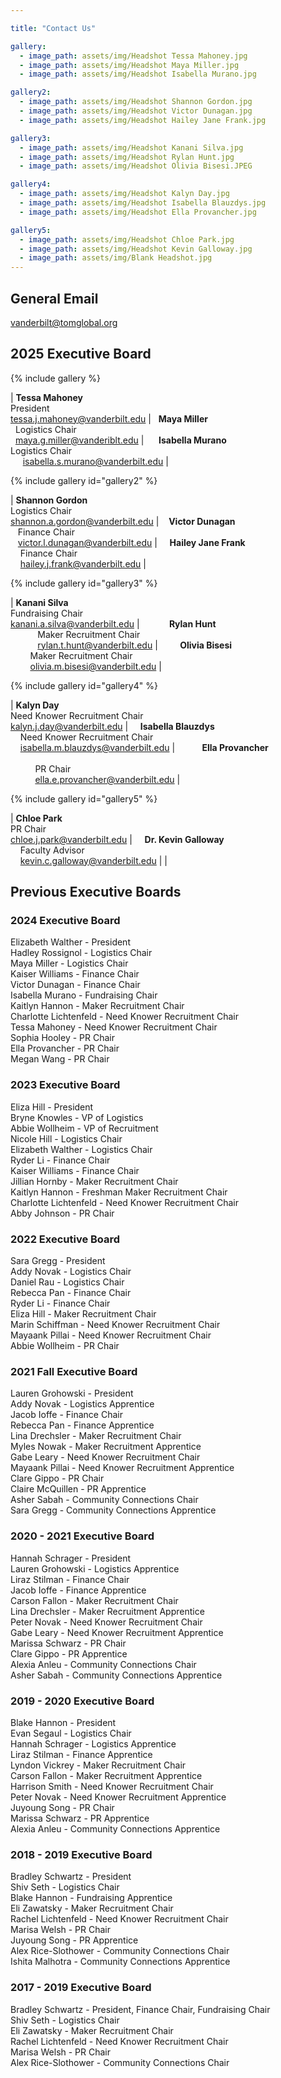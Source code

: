```yaml
---

title: "Contact Us"

gallery:
  - image_path: assets/img/Headshot Tessa Mahoney.jpg
  - image_path: assets/img/Headshot Maya Miller.jpg
  - image_path: assets/img/Headshot Isabella Murano.jpg

gallery2:
  - image_path: assets/img/Headshot Shannon Gordon.jpg
  - image_path: assets/img/Headshot Victor Dunagan.jpg
  - image_path: assets/img/Headshot Hailey Jane Frank.jpg

gallery3:
  - image_path: assets/img/Headshot Kanani Silva.jpg
  - image_path: assets/img/Headshot Rylan Hunt.jpg
  - image_path: assets/img/Headshot Olivia Bisesi.JPEG

gallery4:
  - image_path: assets/img/Headshot Kalyn Day.jpg
  - image_path: assets/img/Headshot Isabella Blauzdys.jpg
  - image_path: assets/img/Headshot Ella Provancher.jpg

gallery5:
  - image_path: assets/img/Headshot Chloe Park.jpg
  - image_path: assets/img/Headshot Kevin Galloway.jpg
  - image_path: assets/img/Blank Headshot.jpg
---
```


## General Email
vanderbilt@tomglobal.org
## 2025 Executive Board

{% include gallery %}

| **Tessa Mahoney**<br>President<br><a href="mailto:tessa.j.mahoney@vanderbilt.edu" style="font-size: 0.75em;">tessa.j.mahoney@vanderbilt.edu</a> | &nbsp;&nbsp;**Maya Miller**<br>&nbsp;&nbsp;Logistics Chair<br>&nbsp;&nbsp;<a href="mailto:maya.g.miller@vanderbilt.edu" style="font-size: 0.75em;">maya.g.miller@vanderiblt.edu</a> | &nbsp;&nbsp;&nbsp;&nbsp;&nbsp;**Isabella Murano**<br>Logistics Chair&nbsp;&nbsp;&nbsp;&nbsp;&nbsp;<br>&nbsp;&nbsp;&nbsp;&nbsp;&nbsp;<a href="mailto:isabella.s.murano@vanderbilt.edu" style="font-size: 0.75em;">isabella.s.murano@vanderbilt.edu</a> |

{% include gallery id="gallery2" %}

| **Shannon Gordon**<br>Logistics Chair<br><a href="mailto:shannon.a.gordon@vanderbilt.edu" style="font-size: 0.75em;">shannon.a.gordon@vanderbilt.edu</a> | &nbsp;&nbsp;&nbsp;**Victor Dunagan**<br>&nbsp;&nbsp;&nbsp;Finance Chair<br>&nbsp;&nbsp;&nbsp;<a href="mailto:victor.l.dunagan@vanderbilt.edu" style="font-size: 0.75em;">victor.l.dunagan@vanderbilt.edu</a> | &nbsp;&nbsp;&nbsp;&nbsp;**Hailey Jane Frank**<br>&nbsp;&nbsp;&nbsp;&nbsp;Finance Chair<br>&nbsp;&nbsp;&nbsp;&nbsp;<a href="mailto:hailey.j.frank@vanderbilt.edu" style="font-size: 0.75em;">hailey.j.frank@vanderbilt.edu</a> |

{% include gallery id="gallery3" %}

| **Kanani Silva**<br>Fundraising Chair<br><a href="mailto:kanani.a.silva@vanderbilt.edu" style="font-size: 0.75em;">kanani.a.silva@vanderbilt.edu</a> | &nbsp;&nbsp;&nbsp;&nbsp;&nbsp;&nbsp;&nbsp;&nbsp;&nbsp;&nbsp;&nbsp;**Rylan Hunt**<br>&nbsp;&nbsp;&nbsp;&nbsp;&nbsp;&nbsp;&nbsp;&nbsp;&nbsp;&nbsp;&nbsp;Maker Recruitment Chair<br>&nbsp;&nbsp;&nbsp;&nbsp;&nbsp;&nbsp;&nbsp;&nbsp;&nbsp;&nbsp;&nbsp;<a href="mailto:rylan.t.hunt@vanderbilt.edu" style="font-size: 0.75em;">rylan.t.hunt@vanderbilt.edu</a> | &nbsp;&nbsp;&nbsp;&nbsp;&nbsp;&nbsp;&nbsp;&nbsp;**Olivia Bisesi**<br>&nbsp;&nbsp;&nbsp;&nbsp;&nbsp;&nbsp;&nbsp;&nbsp;Maker Recruitment Chair<br>&nbsp;&nbsp;&nbsp;&nbsp;&nbsp;&nbsp;&nbsp;&nbsp;<a href="mailto:olivia.m.bisesi@vanderbilt.edu" style="font-size: 0.75em;">olivia.m.bisesi@vanderbilt.edu</a> |

{% include gallery id="gallery4" %}

| **Kalyn Day**<br>Need Knower Recruitment Chair<br><a href="mailto:kalyn.j.day@vanderbilt.edu" style="font-size: 0.75em;">kalyn.j.day@vanderbilt.edu</a> | &nbsp;&nbsp;&nbsp;&nbsp;**Isabella Blauzdys**<br>&nbsp;&nbsp;&nbsp;&nbsp;Need Knower Recruitment Chair<br>&nbsp;&nbsp;&nbsp;&nbsp;<a href="mailto:isabella.m.blauzdys@vanderbilt.edu" style="font-size: 0.75em;">isabella.m.blauzdys@vanderbilt.edu</a> | &nbsp;&nbsp;&nbsp;&nbsp;&nbsp;&nbsp;&nbsp;&nbsp;&nbsp;&nbsp;**Ella Provancher**<br><br>&nbsp;&nbsp;&nbsp;&nbsp;&nbsp;&nbsp;&nbsp;&nbsp;&nbsp;&nbsp;PR Chair<br>&nbsp;&nbsp;&nbsp;&nbsp;&nbsp;&nbsp;&nbsp;&nbsp;&nbsp;&nbsp;<a href="mailto:ella.e.provancher@vanderbilt.edu" style="font-size: 0.75em;">ella.e.provancher@vanderbilt.edu</a> |


{% include gallery id="gallery5" %}

| **Chloe Park**<br>PR Chair<br><a href="mailto:chloe.j.park@vanderbilt.edu" style="font-size: 0.75em;">chloe.j.park@vanderbilt.edu</a> | &nbsp;&nbsp;&nbsp;&nbsp;**Dr. Kevin Galloway**<br>&nbsp;&nbsp;&nbsp;&nbsp;Faculty Advisor<br>&nbsp;&nbsp;&nbsp;&nbsp;<a href="mailto:kevin.c.galloway@vanderbilt.edu" style="font-size: 0.75em;">kevin.c.galloway@vanderbilt.edu</a> |  |


## Previous Executive Boards

### 2024 Executive Board
Elizabeth Walther - President<br>
Hadley Rossignol - Logistics Chair<br>
Maya Miller - Logistics Chair<br>
Kaiser Williams - Finance Chair<br>
Victor Dunagan - Finance Chair<br>
Isabella Murano - Fundraising Chair<br>
Kaitlyn Hannon - Maker Recruitment Chair<br>
Charlotte Lichtenfeld - Need Knower Recruitment Chair<br>
Tessa Mahoney - Need Knower Recruitment Chair<br>
Sophia Hooley - PR Chair<br>
Ella Provancher - PR Chair<br>
Megan Wang - PR Chair<br>

### 2023 Executive Board 
Eliza Hill - President<br>
Bryne Knowles - VP of Logistics<br>
Abbie Wollheim - VP of Recruitment<br>
Nicole Hill - Logistics Chair<br>
Elizabeth Walther - Logistics Chair<br>
Ryder Li - Finance Chair<br>
Kaiser Williams - Finance Chair<br>
Jillian Hornby - Maker Recruitment Chair<br>
Kaitlyn Hannon - Freshman Maker Recruitment Chair<br>
Charlotte Lichtenfeld - Need Knower Recruitment Chair<br>
Abby Johnson - PR Chair<br>

### 2022 Executive Board
Sara Gregg - President<br>
Addy Novak - Logistics Chair<br>
Daniel Rau - Logistics Chair<br>
Rebecca Pan - Finance Chair<br>
Ryder Li - Finance Chair<br>
Eliza Hill - Maker Recruitment Chair<br>
Marin Schiffman - Need Knower Recruitment Chair<br>
Mayaank Pillai - Need Knower Recruitment Chair<br>
Abbie Wollheim - PR Chair<br>

### 2021 Fall Executive Board
Lauren Grohowski - President<br>
Addy Novak - Logistics Apprentice<br>
Jacob Ioffe - Finance Chair<br>
Rebecca Pan - Finance Apprentice<br>
Lina Drechsler - Maker Recruitment Chair<br>
Myles Nowak - Maker Recruitment Apprentice<br>
Gabe Leary - Need Knower Recruitment Chair<br>
Mayaank Pillai - Need Knower Recruitment Apprentice<br>
Clare Gippo - PR Chair<br>
Claire McQuillen - PR Apprentice<br>
Asher Sabah - Community Connections Chair<br>
Sara Gregg - Community Connections Apprentice<br>

### 2020 - 2021 Executive Board
Hannah Schrager - President<br>
Lauren Grohowski - Logistics Apprentice<br>
Liraz Stilman - Finance Chair<br>
Jacob Ioffe - Finance Apprentice<br>
Carson Fallon - Maker Recruitment Chair<br>
Lina Drechsler - Maker Recruitment Apprentice<br>
Peter Novak - Need Knower Recruitment Chair<br>
Gabe Leary - Need Knower Recruitment Apprentice<br>
Marissa Schwarz - PR Chair<br>
Clare Gippo - PR Apprentice<br>
Alexia Anleu - Community Connections Chair<br>
Asher Sabah - Community Connections Apprentice<br>

### 2019 - 2020 Executive Board
Blake Hannon - President<br>
Evan Segaul - Logistics Chair<br>
Hannah Schrager - Logistics Apprentice<br>
Liraz Stilman - Finance Apprentice<br>
Lyndon Vickrey - Maker Recruitment Chair<br>
Carson Fallon - Maker Recruitment Apprentice<br>
Harrison Smith - Need Knower Recruitment Chair<br>
Peter Novak - Need Knower Recruitment Apprentice<br>
Juyoung Song - PR Chair<br>
Marissa Schwarz - PR Apprentice<br>
Alexia Anleu - Community Connections Apprentice<br>

### 2018 - 2019 Executive Board
Bradley Schwartz - President<br>
Shiv Seth - Logistics Chair<br>
Blake Hannon - Fundraising Apprentice<br>
Eli Zawatsky - Maker Recruitment Chair<br>
Rachel Lichtenfeld - Need Knower Recruitment Chair<br>
Marisa Welsh - PR Chair<br>
Juyoung Song - PR Apprentice<br>
Alex Rice-Slothower - Community Connections Chair<br>
Ishita Malhotra - Community Connections Apprentice<br>

### 2017 - 2019 Executive Board
Bradley Schwartz - President, Finance Chair, Fundraising Chair<br>
Shiv Seth - Logistics Chair<br>
Eli Zawatsky - Maker Recruitment Chair<br>
Rachel Lichtenfeld - Need Knower Recruitment Chair<br>
Marisa Welsh - PR Chair<br>
Alex Rice-Slothower - Community Connections Chair<br>
